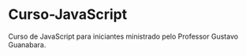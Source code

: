 # Curso-JavaScript

Curso de JavaScript para iniciantes ministrado pelo Professor Gustavo Guanabara.
